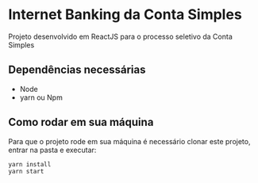 # Internet Banking da Conta Simples
Projeto desenvolvido em ReactJS para o processo seletivo da Conta Simples

## Dependências necessárias

- Node
- yarn ou Npm

## Como rodar em sua máquina
Para que o projeto rode em sua máquina é necessário clonar este projeto, entrar na pasta e executar:

    yarn install
    yarn start
